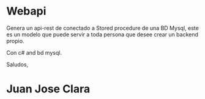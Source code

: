 # Webapi

Genera un api-rest de conectado a Stored procedure de una BD Mysql, 
este es un modelo que puede servir a toda persona que desee crear 
un backend propio.  

Con c# and bd mysql.

Saludos,

# Juan Jose Clara
